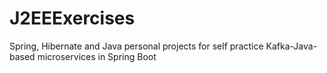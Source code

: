 # J2EEExercises
Spring, Hibernate and Java personal projects for self practice
Kafka-Java-based microservices in Spring Boot
